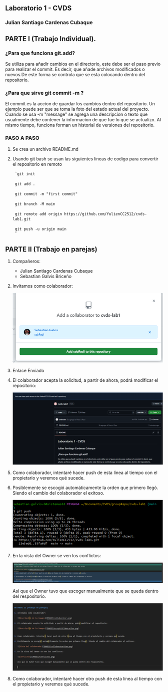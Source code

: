 ## Laboratorio 1 - CVDS 
### Julian Santiago Cardenas Cubaque


## PARTE I (Trabajo Individual).

### ¿Para que funciona git.add?
Se utiliza para añadir cambios en el directorio, este debe ser el paso previo para realizar el commit. Es decir, que añade archivos modificados o nuevos.De este forma se controla que se esta colocando
dentro del repositorio.

### ¿Para que sirve git commit -m ?

El commit es la accion de guardar los cambios dentro del repositorio. Un ejemplo puede ser que se toma la foto del estado actual del proyecto. Cuando se usa -m "message" se agrega una descripcion
o texto que usualmente debe contener la informacion de que fue lo que se actualizo. Al mismo tiempo, funciona forman un historial de versiones del repositorio. 

### PASO A PASO 

1. Se crea un archivo README.md
2. Usando git bash se usan las siguientes lineas de codigo para convertir el repositorio en remoto

        `git init

        git add .

        git commit -m "first commit"

        git branch -M main

        git remote add origin https://github.com/YulienCC2512/cvds-lab1.git

        git push -u origin main
        `



## PARTE II (Trabajo en parejas)

1. Compañeros:
   - Julian Santiago Cardenas Cubaque
   - Sebastian Galvis Briceño

2. Invitamos como colaborador: 

   ![Descripción de la imagen](IMAGES/collaborator.png)

3. Enlace Enviado

4. El colaborador acepta la solicitud, a partir de ahora, podrá modificar el repositorio:

   ![Descripción de la imagen](IMAGES/acceptCollaboration.png)



5. Como colaborador, intentaré hacer push de esta línea al tiempo con el propietario y veremos qué sucede.

6. Posiblemente se escogió automáticamente la orden que primero llegó. Siendo el cambio del colaborador el exitoso.

   ![Vista del colaborador](IMAGES/collaboratorView.png)

7. En la vista del Owner se ven los conflictos: 
 
   ![Conflictos](IMAGES/Conflictos.png)

   Asi que el Owner tuvo que escoger manualmente que se queda dentro del respositorio. 

   ![Resultado](IMAGES/DespuesConflicto.png)

8. Como colaborador, intentaré hacer otro push de esta línea al tiempo con el propietario y veremos qué sucede.